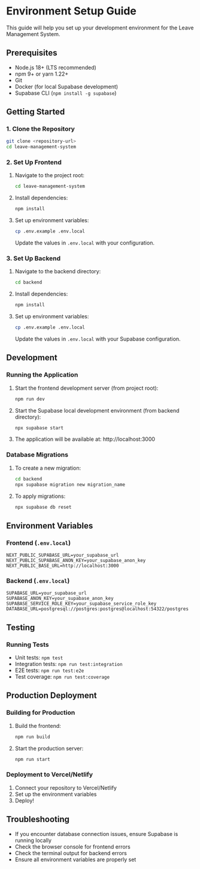 # Environment Setup Guide

This guide will help you set up your development environment for the Leave Management System.

## Prerequisites

- Node.js 18+ (LTS recommended)
- npm 9+ or yarn 1.22+
- Git
- Docker (for local Supabase development)
- Supabase CLI (`npm install -g supabase`)

## Getting Started

### 1. Clone the Repository

```bash
git clone <repository-url>
cd leave-management-system
```

### 2. Set Up Frontend

1. Navigate to the project root:
   ```bash
   cd leave-management-system
   ```

2. Install dependencies:
   ```bash
   npm install
   ```

3. Set up environment variables:
   ```bash
   cp .env.example .env.local
   ```
   Update the values in `.env.local` with your configuration.

### 3. Set Up Backend

1. Navigate to the backend directory:
   ```bash
   cd backend
   ```

2. Install dependencies:
   ```bash
   npm install
   ```

3. Set up environment variables:
   ```bash
   cp .env.example .env.local
   ```
   Update the values in `.env.local` with your Supabase configuration.

## Development

### Running the Application

1. Start the frontend development server (from project root):
   ```bash
   npm run dev
   ```

2. Start the Supabase local development environment (from backend directory):
   ```bash
   npx supabase start
   ```

3. The application will be available at: http://localhost:3000

### Database Migrations

1. To create a new migration:
   ```bash
   cd backend
   npx supabase migration new migration_name
   ```

2. To apply migrations:
   ```bash
   npx supabase db reset
   ```

## Environment Variables

### Frontend (`.env.local`)

```env
NEXT_PUBLIC_SUPABASE_URL=your_supabase_url
NEXT_PUBLIC_SUPABASE_ANON_KEY=your_supabase_anon_key
NEXT_PUBLIC_BASE_URL=http://localhost:3000
```

### Backend (`.env.local`)

```env
SUPABASE_URL=your_supabase_url
SUPABASE_ANON_KEY=your_supabase_anon_key
SUPABASE_SERVICE_ROLE_KEY=your_supabase_service_role_key
DATABASE_URL=postgresql://postgres:postgres@localhost:54322/postgres
```

## Testing

### Running Tests

- Unit tests: `npm test`
- Integration tests: `npm run test:integration`
- E2E tests: `npm run test:e2e`
- Test coverage: `npm run test:coverage`

## Production Deployment

### Building for Production

1. Build the frontend:
   ```bash
   npm run build
   ```

2. Start the production server:
   ```bash
   npm run start
   ```

### Deployment to Vercel/Netlify

1. Connect your repository to Vercel/Netlify
2. Set up the environment variables
3. Deploy!

## Troubleshooting

- If you encounter database connection issues, ensure Supabase is running locally
- Check the browser console for frontend errors
- Check the terminal output for backend errors
- Ensure all environment variables are properly set
